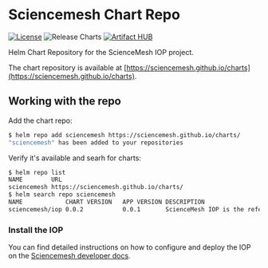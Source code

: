 # Sciencemesh Chart Repo

[![License](https://img.shields.io/badge/License-Apache%202.0-blue.svg)](https://opensource.org/licenses/Apache-2.0) ![Release Charts](https://github.com/sciencemesh/charts/workflows/Release%20Charts/badge.svg) [![Artifact HUB](https://img.shields.io/endpoint?url=https://artifacthub.io/badge/repository/sciencemesh)](https://artifacthub.io/packages/search?repo=sciencemesh)


Helm Chart Repository for the ScienceMesh IOP project.

The chart repository is available at [https://sciencemesh.github.io/charts](https://sciencemesh.github.io/charts).

## Working with the repo

Add the chart repo:

```bash
$ helm repo add sciencemesh https://sciencemesh.github.io/charts/
"sciencemesh" has been added to your repositories
```

Verify it's available and searh for charts:

```bash
$ helm repo list
NAME       	URL
sciencemesh	https://sciencemesh.github.io/charts/
$ helm search repo sciencemesh
NAME           	CHART VERSION	APP VERSION	DESCRIPTION
sciencemesh/iop	0.0.2        	0.0.1      	ScienceMesh IOP is the reference Federated Scie...
```

### Install the IOP

You can find detailed instructions on how to configure and deploy the IOP on the [Sciencemesh developer docs](https://developer.sciencemesh.io/docs/iop/deployment/kubernetes/).

